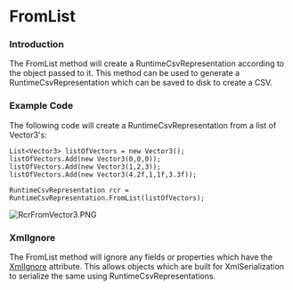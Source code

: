 # FromList

### Introduction

The FromList method will create a RuntimeCsvRepresentation according to the object passed to it. This method can be used to generate a RuntimeCsvRepresentation which can be saved to disk to create a CSV.

### Example Code

The following code will create a RuntimeCsvRepresentation from a list of Vector3's:

```
List<Vector3> listOfVectors = new Vector3();
listOfVectors.Add(new Vector3(0,0,0));
listOfVectors.Add(new Vector3(1,2,3));
listOfVectors.Add(new Vector3(4.2f,1,1f,3.3f));

RuntimeCsvRepresentation rcr = RuntimeCsvRepresentation.FromList(listOfVectors);
```

![RcrFromVector3.PNG](../../../../../.gitbook/assets/migrated\_media-RcrFromVector3.PNG)

### XmlIgnore

The FromList method will ignore any fields or properties which have the [XmlIgnore](http://msdn.microsoft.com/en-us/library/system.xml.serialization.xmlattributes.xmlignore.aspx) attribute. This allows objects which are built for XmlSerialization to serialize the same using RuntimeCsvRepresentations.
